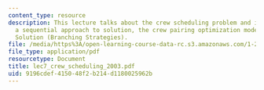 ```yaml
---
content_type: resource
description: This lecture talks about the crew scheduling problem and its definition,
  a sequential approach to solution, the crew pairing optimization model and the Branch-and-Price
  Solution (Branching Strategies).
file: /media/https%3A/open-learning-course-data-rc.s3.amazonaws.com/1-206j-airline-schedule-planning-spring-2003/9196cdef415048f2b214d1180025962b_lec7_crew_scheduling_2003.pdf
file_type: application/pdf
resourcetype: Document
title: lec7_crew_scheduling_2003.pdf
uid: 9196cdef-4150-48f2-b214-d1180025962b
---
```

